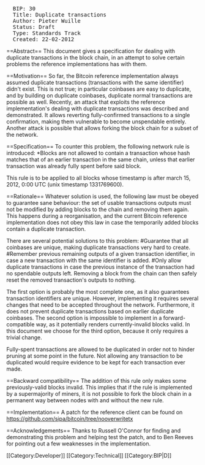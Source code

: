 <pre>
  BIP: 30
  Title: Duplicate transactions
  Author: Pieter Wuille <pieter.wuille@gmail.com>
  Status: Draft
  Type: Standards Track
  Created: 22-02-2012
</pre>

==Abstract==
This document gives a specification for dealing with duplicate transactions in the block chain, in an attempt to solve certain problems the reference implementations has with them.

==Motivation==
So far, the Bitcoin reference implementation always assumed duplicate transactions (transactions with the same identifier) didn't exist. This is not true; in particular coinbases are easy to duplicate, and by building on duplicate coinbases, duplicate normal transactions are possible as well. Recently, an attack that exploits the reference implementation's dealing with duplicate transactions was described and demonstrated. It allows reverting fully-confirmed transactions to a single confirmation, making them vulnerable to become unspendable entirely. Another attack is possible that allows forking the block chain for a subset of the network.

==Specification==
To counter this problem, the following network rule is introduced:
*Blocks are not allowed to contain a transaction whose hash matches that of an earlier transaction in the same chain, unless that earlier transaction was already fully spent before said block.

This rule is to be applied to all blocks whose timestamp is after march 15, 2012, 0:00 UTC (unix timestamp 1331769600).

==Rationale==
Whatever solution is used, the following law must be obeyed to guarantee sane behaviour: the set of usable
transactions outputs must not be modified by adding blocks to the chain and removing them again. This happens during
a reorganisation, and the current Bitcoin reference implementation does not obey this law in case the temporarily
added blocks contain a duplicate transaction.

There are several potential solutions to this problem:
#Guarantee that all coinbases are unique, making duplicate transactions very hard to create.
#Remember previous remaining outputs of a given transaction identifier, in case a new transaction with the same identifier is added.
#Only allow duplicate transactions in case the previous instance of the transaction had no spendable outputs left. Removing a block from the chain can then safely reset the removed transaction's outputs to nothing.

The first option is probably the most complete one, as it also guarantees transaction identifiers are unique. However, implementing it requires several changes that need to be accepted throughout the network. Furthermore, it does not prevent duplicate transactions based on earlier duplicate coinbases. The second option is impossible to implement in a forward-compatible way, as it potentially renders currently-invalid blocks valid. In this document we choose for the third option, because it only requires a trivial change.

Fully-spent transactions are allowed to be duplicated in order not to hinder pruning at some point in the future. Not allowing any transaction to be duplicated would require evidence to be kept for each transaction ever made.

==Backward compatibility==
The addition of this rule only makes some previously-valid blocks invalid. This implies that if the rule is implemented by a supermajority of miners, it is not possible to fork the block chain in a permanent way between nodes with and without the new rule.

==Implementation==
A patch for the reference client can be found on https://github.com/sipa/bitcoin/tree/nooverwritetx

==Acknowledgements==
Thanks to Russell O'Connor for finding and demonstrating this problem and helping test the patch, and to Ben Reeves for pointing out a few weaknesses in the implementation.

[[Category:Developer]]
[[Category:Technical]]
[[Category:BIP|D]]
